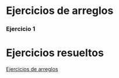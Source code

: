 # Ejercicios de arreglos

### Ejercicio 1


# Ejercicios resueltos

[Ejercicios de arreglos](../../ejercicios/arreglos)
